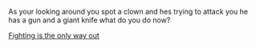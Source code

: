 As your looking around you spot a clown and hes trying to attack you he has a gun and a giant knife what do you do now?  

[Fighting is the only way out](fight.md)
